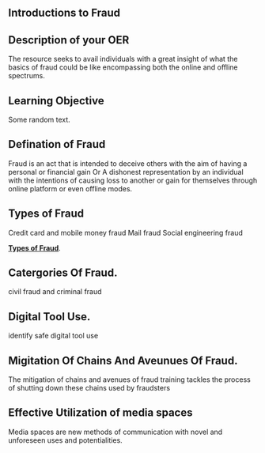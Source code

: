 ## Introductions to Fraud

## Description of your OER
The resource seeks to avail individuals with a great insight of what the basics of fraud could be like encompassing both the online and offline spectrums.

## Learning Objective 
Some random text.
## Defination of Fraud
Fraud is an act that is intended to deceive others with the aim of having a personal or financial gain Or A dishonest representation by an individual with the intentions of causing loss to another or gain for themselves through online platform or even offline modes.

## Types of Fraud
Credit card and mobile money fraud
Mail fraud
Social engineering fraud

[**Types of Fraud**](types_of_fraud.md).

## Catergories Of Fraud.
civil fraud and 
criminal fraud
## Digital Tool Use.
identify safe digital tool use
## Migitation Of Chains And Aveunues Of Fraud.
The mitigation of chains and avenues of fraud training tackles the process of shutting down these chains used by fraudsters 
## Effective Utilization of media spaces
Media spaces are new methods of communication with novel and unforeseen uses and potentialities.
  



